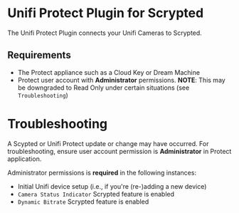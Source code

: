 # Unifi Protect Plugin for Scrypted

The Unifi Protect Plugin connects your Unifi Cameras to Scrypted. 

## Requirements
* The Protect appliance such as a Cloud Key or Dream Machine
* Protect user account with **Administrator** permissions. **NOTE**: This may be downgraded to Read Only under certain situations (see `Troubleshooting`)

# Troubleshooting
A Scypted or Unifi Protect update or change may have occurred.
For troubleshooting, ensure user account permission is **Administrator** in Protect application.

Administrator permissions is **required** in the following instances:
* Initial Unifi device setup (i.e., if you're (re-)adding a new device)
* `Camera Status Indicator` Scrypted feature is enabled
* `Dynamic Bitrate` Scrypted feature is enabled
